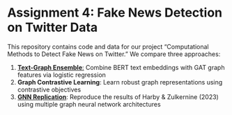 # Assignment 4: Fake News Detection on Twitter Data

This repository contains code and data for our project “Computational Methods to Detect Fake News on Twitter.” We compare three approaches:

1. [**Text-Graph Ensemble**:](#https://github.com/sophiakurz/NLP_HW4/tree/Text_Ensemble_Model) Combine BERT text embeddings with GAT graph features via logistic regression  
2. **Graph Contrastive Learning**: Learn robust graph representations using contrastive objectives  
3. [**GNN Replication**](#https://github.com/sophiakurz/NLP_HW4/tree/Replication_Method): Reproduce the results of Harby & Zulkernine (2023) using multiple graph neural network architectures
